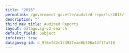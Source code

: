 ```yaml
---
title: "2015"
permalink: /government-gazette/audited-reports/2015/
description: ""
third_nav_title: Audited Reports
layout: datagovsg-v2-search
default_field: Subject
infotext: true
datagovsg-id: d_9f6efd2c133937eae8bf06a43f17aff8
---
```

